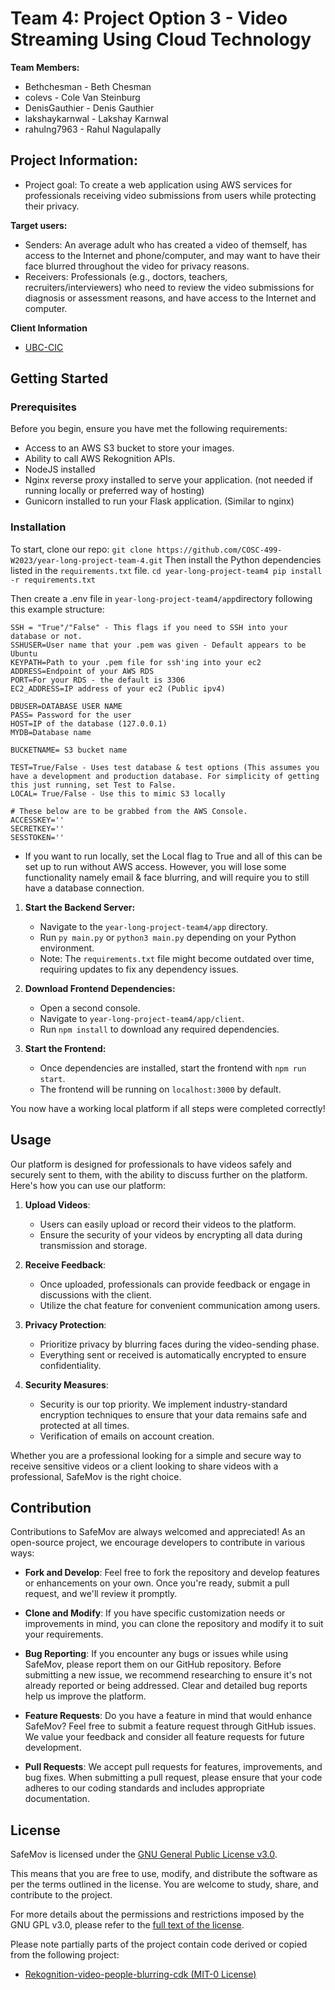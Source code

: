 # Team 4: Project Option 3 -  Video Streaming Using Cloud Technology

**Team Members:**
* Bethchesman - Beth Chesman
* colevs - Cole Van Steinburg
* DenisGauthier - Denis Gauthier
* lakshaykarnwal - Lakshay Karnwal
* rahulng7963 - Rahul Nagulapally

## Project Information:
* Project goal: To create a web application using AWS services for professionals receiving video submissions from users while protecting their privacy.

**Target users:**
* Senders: An average adult who has created a video of themself, has access to the Internet and phone/computer, and may want to have their face blurred throughout the video for privacy reasons.
* Receivers: Professionals (e.g., doctors, teachers, recruiters/interviewers) who need to review the video submissions for diagnosis or assessment reasons, and have access to the Internet and computer.

**Client Information**
* [UBC-CIC](https://cic.ubc.ca/)


## Getting Started

### Prerequisites
Before you begin, ensure you have met the following requirements:
- Access to an AWS S3 bucket to store your images.
- Ability to call AWS Rekognition APIs.
- NodeJS installed
- Nginx reverse proxy installed to serve your application. (not needed if running locally or preferred way of hosting)
- Gunicorn installed to run your Flask application. (Similar to nginx)

### Installation 
To start, clone our repo:
``` git clone https://github.com/COSC-499-W2023/year-long-project-team-4.git ```
Then install the Python dependencies listed in the `requirements.txt` file.
        ```
        cd year-long-project-team4
        pip install -r requirements.txt ```
        
Then create a .env file in ```year-long-project-team4/app```directory following this example structure: 
```
SSH = "True"/"False" - This flags if you need to SSH into your database or not. 
SSHUSER=User name that your .pem was given - Default appears to be Ubuntu
KEYPATH=Path to your .pem file for ssh'ing into your ec2
ADDRESS=Endpoint of your AWS RDS 
PORT=For your RDS - the default is 3306
EC2_ADDRESS=IP address of your ec2 (Public ipv4) 

DBUSER=DATABASE USER NAME
PASS= Password for the user
HOST=IP of the database (127.0.0.1)
MYDB=Database name 

BUCKETNAME= S3 bucket name 

TEST=True/False - Uses test database & test options (This assumes you have a development and production database. For simplicity of getting this just running, set Test to False.  
LOCAL= True/False - Use this to mimic S3 locally 

# These below are to be grabbed from the AWS Console. 
ACCESSKEY=''
SECRETKEY=''
SESSTOKEN=''
```
* If you want to run locally, set the Local flag to True and all of this can be set up to run without AWS access. However, you will lose some functionality namely email & face blurring, and will require you to still have a database connection. 


1. **Start the Backend Server:**
   - Navigate to the `year-long-project-team4/app` directory.
   - Run `py main.py` or `python3 main.py` depending on your Python environment.
   - Note: The `requirements.txt` file might become outdated over time, requiring updates to fix any dependency issues.

2. **Download Frontend Dependencies:**
   - Open a second console.
   - Navigate to `year-long-project-team4/app/client`.
   - Run `npm install` to download any required dependencies.

3. **Start the Frontend:**
   - Once dependencies are installed, start the frontend with `npm run start`.
   - The frontend will be running on `localhost:3000` by default.

You now have a working local platform if all steps were completed correctly!


## Usage

Our platform is designed for professionals to have videos safely and securely sent to them, with the ability to discuss further on the platform. Here's how you can use our platform:

1. **Upload Videos**:
   - Users can easily upload or record their videos to the platform.
   - Ensure the security of your videos by encrypting all data during transmission and storage.

2. **Receive Feedback**:
   - Once uploaded, professionals can provide feedback or engage in discussions with the client. 
   - Utilize the chat feature for convenient communication among users.

3. **Privacy Protection**: 
   - Prioritize privacy by blurring faces during the video-sending phase.
   - Everything sent or received is automatically encrypted to ensure confidentiality. 

4. **Security Measures**:
   - Security is our top priority. We implement industry-standard encryption techniques to ensure that your data remains safe and protected at all times.
   - Verification of emails on account creation. 

Whether you are a professional looking for a simple and secure way to receive sensitive videos or a client looking to share videos with a professional, SafeMov is the right choice. 

## Contribution

Contributions to SafeMov are always welcomed and appreciated! As an open-source project, we encourage developers to contribute in various ways:

- **Fork and Develop**: Feel free to fork the repository and develop features or enhancements on your own. Once you're ready, submit a pull request, and we'll review it promptly.

- **Clone and Modify**: If you have specific customization needs or improvements in mind, you can clone the repository and modify it to suit your requirements.

- **Bug Reporting**: If you encounter any bugs or issues while using SafeMov, please report them on our GitHub repository. Before submitting a new issue, we recommend researching to ensure it's not already reported or being addressed. Clear and detailed bug reports help us improve the platform.

- **Feature Requests**: Do you have a feature in mind that would enhance SafeMov? Feel free to submit a feature request through GitHub issues. We value your feedback and consider all feature requests for future development.

- **Pull Requests**: We accept pull requests for features, improvements, and bug fixes. When submitting a pull request, please ensure that your code adheres to our coding standards and includes appropriate documentation.

## License

SafeMov is licensed under the [GNU General Public License v3.0](https://www.gnu.org/licenses/gpl-3.0.html). 

This means that you are free to use, modify, and distribute the software as per the terms outlined in the license. You are welcome to study, share, and contribute to the project.

For more details about the permissions and restrictions imposed by the GNU GPL v3.0, please refer to the [full text of the license](https://www.gnu.org/licenses/gpl-3.0.html).

Please note partially parts of the project contain code derived or copied from the following project:
- [Rekognition-video-people-blurring-cdk (MIT-0 License)](https://github.com/aws-samples/rekognition-video-people-blurring-cdk)


